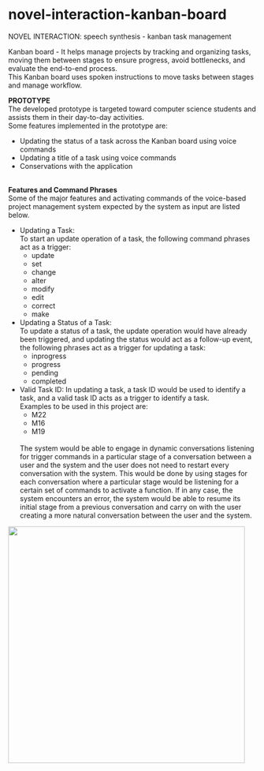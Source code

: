 # novel-interaction-kanban-board
NOVEL INTERACTION: speech synthesis - kanban task management

  Kanban board - It helps manage projects by tracking and organizing tasks, moving them between stages to ensure progress, avoid bottlenecks, and evaluate the end-to-end process.
  <br>This Kanban board uses spoken instructions to move tasks between stages and manage workflow.

  <b>PROTOTYPE</b><br>
  The developed prototype is targeted toward computer science students and assists them in their day-to-day activities.
  <br>Some features implemented in the prototype are:
  <ul>
    <li>Updating the status of a task across the Kanban board using voice commands</li>
    <li>Updating a title of a task using voice commands</li>
    <li>Conservations with the application </li>
  </ul>
  <br>
  <b>Features and Command Phrases</b><br>
  Some of the major features and activating commands of the voice-based project management system expected by the system as input are listed below.<br>
  <ul>
    <li>Updating a Task: <br>
    To start an update operation of a task, the following command phrases act as a trigger: <br>
    <ul>
      <li>update</li> <li>set</li> <li>change</li> <li>alter</li> <li>modify</li> <li>edit</li> <li>correct</li> <li>make</li></ul> </li>
<li>
  Updating a Status of a Task: <br>
  To update a status of a task, the update operation would have already been triggered, and updating the status would act as a follow-up event, the following phrases act as a trigger for updating a task: <br>
  <ul>
    <li>inprogress</li>
    <li>progress</li>
    <li>pending</li>
    <li>completed</li>
  </ul>
 </li>
  <li>Valid Task ID: In updating a task, a task ID would be used to identify a task, and a valid task ID acts as a trigger to identify a task.<br>
    Examples to be used in this project are: <br>
    <ul>
      <li>M22</li><li>M16</li><li>M19</li>
    </ul><br>
    The system would be able to engage in dynamic conversations listening for trigger commands in a particular stage of a conversation between a user and the system and the user does not need to restart every conversation with the system. This would be done by using stages for each conversation where a particular stage would be listening for a certain set of commands to activate a function. If in any case, the system encounters an error, the system would be able to resume its initial stage from a previous conversation and carry on with the user creating a more natural conversation between the user and the system.
  </li>
</ul>

  <img src="https://github.com/abdul-matin0/novel-interaction-kanban-board/assets/57018279/61946b17-93e8-4fab-9271-af6a39ee464d" height="480px" />
